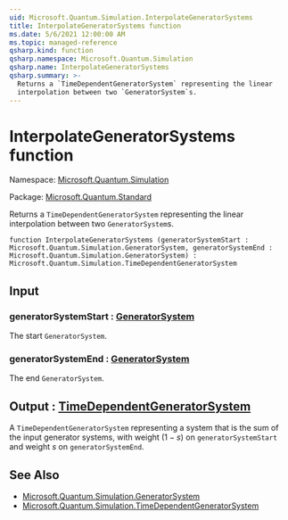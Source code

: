 ```yaml
---
uid: Microsoft.Quantum.Simulation.InterpolateGeneratorSystems
title: InterpolateGeneratorSystems function
ms.date: 5/6/2021 12:00:00 AM
ms.topic: managed-reference
qsharp.kind: function
qsharp.namespace: Microsoft.Quantum.Simulation
qsharp.name: InterpolateGeneratorSystems
qsharp.summary: >-
  Returns a `TimeDependentGeneratorSystem` representing the linear
  interpolation between two `GeneratorSystem`s.
---
```


# InterpolateGeneratorSystems function

Namespace: [Microsoft.Quantum.Simulation](xref:Microsoft.Quantum.Simulation)

Package: [Microsoft.Quantum.Standard](https://nuget.org/packages/Microsoft.Quantum.Standard)


Returns a `TimeDependentGeneratorSystem` representing the linearinterpolation between two `GeneratorSystem`s.

```qsharp
function InterpolateGeneratorSystems (generatorSystemStart : Microsoft.Quantum.Simulation.GeneratorSystem, generatorSystemEnd : Microsoft.Quantum.Simulation.GeneratorSystem) : Microsoft.Quantum.Simulation.TimeDependentGeneratorSystem
```


## Input

### generatorSystemStart : [GeneratorSystem](xref:Microsoft.Quantum.Simulation.GeneratorSystem)

The start `GeneratorSystem`.


### generatorSystemEnd : [GeneratorSystem](xref:Microsoft.Quantum.Simulation.GeneratorSystem)

The end `GeneratorSystem`.



## Output : [TimeDependentGeneratorSystem](xref:Microsoft.Quantum.Simulation.TimeDependentGeneratorSystem)

A `TimeDependentGeneratorSystem` representing a system that is thesum of the input generator systems, with weight $(1-s)$ on`generatorSystemStart` and weight $s$ on `generatorSystemEnd`.

## See Also

- [Microsoft.Quantum.Simulation.GeneratorSystem](xref:Microsoft.Quantum.Simulation.GeneratorSystem)
- [Microsoft.Quantum.Simulation.TimeDependentGeneratorSystem](xref:Microsoft.Quantum.Simulation.TimeDependentGeneratorSystem)